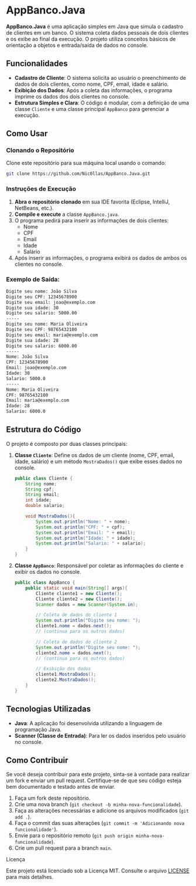 # AppBanco.Java

**AppBanco.Java** é uma aplicação simples em Java que simula o cadastro de clientes em um banco. O sistema coleta dados pessoais de dois clientes e os exibe ao final da execução. O projeto utiliza conceitos básicos de orientação a objetos e entrada/saída de dados no console.

## Funcionalidades

- **Cadastro de Cliente**: O sistema solicita ao usuário o preenchimento de dados de dois clientes, como nome, CPF, email, idade e salário.
- **Exibição dos Dados**: Após a coleta das informações, o programa imprime os dados dos dois clientes no console.
- **Estrutura Simples e Clara**: O código é modular, com a definição de uma classe `Cliente` e uma classe principal `AppBanco` para gerenciar a execução.

## Como Usar

### Clonando o Repositório

Clone este repositório para sua máquina local usando o comando:

```bash
git clone https://github.com/Nic0llas/AppBanco.Java.git
```

### Instruções de Execução

1. **Abra o repositório clonado** em sua IDE favorita (Eclipse, IntelliJ, NetBeans, etc.).
2. **Compile e execute** a classe `AppBanco.java`.
3. O programa pedirá para inserir as informações de dois clientes:
    - Nome
    - CPF
    - Email
    - Idade
    - Salário
4. Após inserir as informações, o programa exibirá os dados de ambos os clientes no console.

### Exemplo de Saída:

```bash
Digite seu nome: João Silva
Digite seu CPF: 12345678900
Digite seu email: joao@exemplo.com
Digite sua idade: 30
Digite seu salario: 5000.00
-----
Digite seu nome: Maria Oliveira
Digite seu CPF: 98765432100
Digite seu email: maria@exemplo.com
Digite sua idade: 28
Digite seu salario: 6000.00
-----
Nome: João Silva
CPF: 12345678900
Email: joao@exemplo.com
Idade: 30
Salario: 5000.0
-----
Nome: Maria Oliveira
CPF: 98765432100
Email: maria@exemplo.com
Idade: 28
Salario: 6000.0
```

## Estrutura do Código

O projeto é composto por duas classes principais:

1. **Classe `Cliente`**: Define os dados de um cliente (nome, CPF, email, idade, salário) e um método `MostraDados()` que exibe esses dados no console.
   
   ```java
   public class Cliente {
       String nome;
       String cpf;
       String email;
       int idade;
       double salario;

       void MostraDados(){
           System.out.println("Nome: " + nome);
           System.out.println("CPF: " + cpf);
           System.out.println("Email: " + email);
           System.out.println("Idade: " + idade);
           System.out.println("Salario: " + salario);
       }
   }
   ```

2. **Classe `AppBanco`**: Responsável por coletar as informações do cliente e exibir os dados no console.

   ```java
   public class AppBanco {
       public static void main(String[] args){
           Cliente cliente1 = new Cliente();
           Cliente cliente2 = new Cliente();
           Scanner dados = new Scanner(System.in);

           // Coleta de dados do cliente 1
           System.out.println("Digite seu nome: ");
           cliente1.nome = dados.next();
           // (continua para os outros dados)

           // Coleta de dados do cliente 2
           System.out.println("Digite seu nome: ");
           cliente2.nome = dados.next();
           // (continua para os outros dados)

           // Exibição dos dados
           cliente1.MostraDados();
           cliente2.MostraDados();
       }
   }
   ```

## Tecnologias Utilizadas

- **Java**: A aplicação foi desenvolvida utilizando a linguagem de programação Java.
- **Scanner (Classe de Entrada)**: Para ler os dados inseridos pelo usuário no console.

## Como Contribuir

Se você deseja contribuir para este projeto, sinta-se à vontade para realizar um fork e enviar um pull request. Certifique-se de que seu código esteja bem documentado e testado antes de enviar.

1. Faça um fork deste repositório.
2. Crie uma nova branch (`git checkout -b minha-nova-funcionalidade`).
3. Faça as alterações necessárias e adicione os arquivos modificados (`git add .`).
4. Faça o commit das suas alterações (`git commit -m 'Adicionando nova funcionalidade'`).
5. Envie para o repositório remoto (`git push origin minha-nova-funcionalidade`).
6. Crie um pull request para a branch `main`.

Licença

Este projeto está licenciado sob a Licença MIT. Consulte o arquivo [LICENSE](LICENSE) para mais detalhes.
